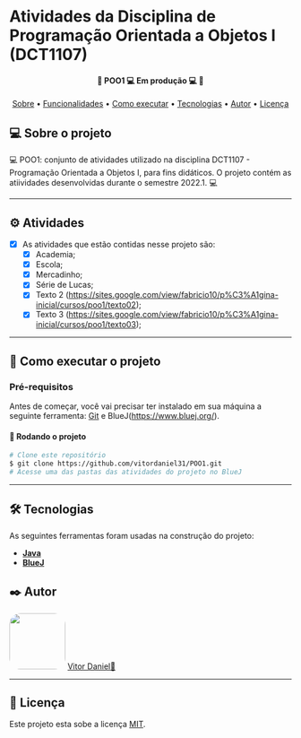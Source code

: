 # Atividades da Disciplina de Programação Orientada a Objetos I (DCT1107)

<h4 align="center"> 
	🚧  POO1 💻 Em produção 💻 🚧
</h4>

<p align="center">
 <a href="#-sobre-o-projeto">Sobre</a> •
 <a href="#-funcionalidades">Funcionalidades</a> •
 <a href="#-como-executar-o-projeto">Como executar</a> • 
 <a href="#-tecnologias">Tecnologias</a> • 
 <a href="#-autor">Autor</a> • 
 <a href="#user-content--licença">Licença</a>
</p>


## 💻 Sobre o projeto

💻 POO1: conjunto de atividades utilizado na disciplina DCT1107  - Programação Orientada a Objetos I, para fins didáticos. 
O projeto contém as atiividades desenvolvidas durante o semestre 2022.1. 💻

---

## ⚙️ Atividades

- [x] As atividades que estão contidas nesse projeto são:
  - [x] Academia;
  - [x] Escola;
  - [x] Mercadinho;
  - [x] Série de Lucas;
  - [x] Texto 2 (https://sites.google.com/view/fabricio10/p%C3%A1gina-inicial/cursos/poo1/texto02);
  - [x] Texto 3 (https://sites.google.com/view/fabricio10/p%C3%A1gina-inicial/cursos/poo1/texto03);

---

## 🚀 Como executar o projeto

### Pré-requisitos

Antes de começar, você vai precisar ter instalado em sua máquina a seguinte ferramenta:
[Git](https://git-scm.com) e BlueJ(https://www.bluej.org/).

#### 🎲 Rodando o projeto

```bash
# Clone este repositório
$ git clone https://github.com/vitordaniel31/POO1.git
# Acesse uma das pastas das atividades do projeto no BlueJ
```

---

## 🛠 Tecnologias

As seguintes ferramentas foram usadas na construção do projeto:

-   **[Java](https://www.java.com/pt-BR/)**
-   **[BlueJ](https://www.bluej.org/)**

## ✒️ Autor

<a>
 <img style="border-radius: 20%;" src="https://avatars.githubusercontent.com/u/51799954?s=400&u=642e80143821cdf21858ef95e54fc020df455afc&v=4" width="100px;" alt=""/>	<a href="https://github.com/vitordaniel31" title="Autor">Vitor Daniel🚀</a>
</a>

---

## 📝 Licença

Este projeto esta sobe a licença [MIT](https://github.com/vitordaniel31/POO1/blob/main/LICENSE).
